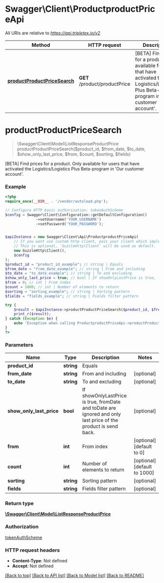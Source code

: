 # Swagger\Client\ProductproductPriceApi

All URIs are relative to *https://api.tripletex.io/v2*

Method | HTTP request | Description
------------- | ------------- | -------------
[**productProductPriceSearch**](ProductproductPriceApi.md#productProductPriceSearch) | **GET** /product/productPrice | [BETA] Find prices for a product. Only available for users that have activated the Logistics/Logistics Plus Beta-program in &#39;Our customer account&#39;.


# **productProductPriceSearch**
> \Swagger\Client\Model\ListResponseProductPrice productProductPriceSearch($product_id, $from_date, $to_date, $show_only_last_price, $from, $count, $sorting, $fields)

[BETA] Find prices for a product. Only available for users that have activated the Logistics/Logistics Plus Beta-program in 'Our customer account'.



### Example
```php
<?php
require_once(__DIR__ . '/vendor/autoload.php');

// Configure HTTP basic authorization: tokenAuthScheme
$config = Swagger\Client\Configuration::getDefaultConfiguration()
              ->setUsername('YOUR_USERNAME')
              ->setPassword('YOUR_PASSWORD');


$apiInstance = new Swagger\Client\Api\ProductproductPriceApi(
    // If you want use custom http client, pass your client which implements `GuzzleHttp\ClientInterface`.
    // This is optional, `GuzzleHttp\Client` will be used as default.
    new GuzzleHttp\Client(),
    $config
);
$product_id = "product_id_example"; // string | Equals
$from_date = "from_date_example"; // string | From and including
$to_date = "to_date_example"; // string | To and excluding
$show_only_last_price = true; // bool | If showOnlyLastPrice is true, fromDate and toDate are ignored and only last price of the product is send back.
$from = 0; // int | From index
$count = 1000; // int | Number of elements to return
$sorting = "sorting_example"; // string | Sorting pattern
$fields = "fields_example"; // string | Fields filter pattern

try {
    $result = $apiInstance->productProductPriceSearch($product_id, $from_date, $to_date, $show_only_last_price, $from, $count, $sorting, $fields);
    print_r($result);
} catch (Exception $e) {
    echo 'Exception when calling ProductproductPriceApi->productProductPriceSearch: ', $e->getMessage(), PHP_EOL;
}
?>
```

### Parameters

Name | Type | Description  | Notes
------------- | ------------- | ------------- | -------------
 **product_id** | **string**| Equals |
 **from_date** | **string**| From and including | [optional]
 **to_date** | **string**| To and excluding | [optional]
 **show_only_last_price** | **bool**| If showOnlyLastPrice is true, fromDate and toDate are ignored and only last price of the product is send back. | [optional]
 **from** | **int**| From index | [optional] [default to 0]
 **count** | **int**| Number of elements to return | [optional] [default to 1000]
 **sorting** | **string**| Sorting pattern | [optional]
 **fields** | **string**| Fields filter pattern | [optional]

### Return type

[**\Swagger\Client\Model\ListResponseProductPrice**](../Model/ListResponseProductPrice.md)

### Authorization

[tokenAuthScheme](../../README.md#tokenAuthScheme)

### HTTP request headers

 - **Content-Type**: Not defined
 - **Accept**: Not defined

[[Back to top]](#) [[Back to API list]](../../README.md#documentation-for-api-endpoints) [[Back to Model list]](../../README.md#documentation-for-models) [[Back to README]](../../README.md)

